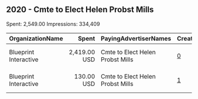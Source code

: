## 2020 - Cmte to Elect Helen Probst Mills 
Spent: 2,549.00
Impressions: 334,409

|OrganizationName|Spent|PayingAdvertiserNames|CreativeUrls|Impressions|Genders|AgeBrackets|CountryCodes|BillingAddresses|CandidateBallotInformation|
|:---|---:|:---|:---|---:|:---|:---|:---|:---|:---|
|Blueprint Interactive|2,419.00 USD|Cmte to Elect Helen Probst Mills|[0](https://www.snap.com/political-ads/asset/a95529cd2d11500e91c3ac6a9c6d87bfe9d9206f5c8b570ba77e2c3c2e7702dd?mediaType=mp4)|317,664||18-34|united states|"1730 Rhode Island Ave NW Suite 1014,Washington,20036,US"|Helen Probst Mills|
|Blueprint Interactive|130.00 USD|Cmte to Elect Helen Probst Mills|[1](https://www.snap.com/political-ads/asset/a95529cd2d11500e91c3ac6a9c6d87bfe9d9206f5c8b570ba77e2c3c2e7702dd?mediaType=mp4)|16,745||18-34|united states|"1730 Rhode Island Ave NW Suite 1014,Washington,20036,US"|Helen Probst Mills|
